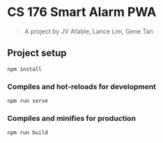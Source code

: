# CS 176 Smart Alarm PWA

> A project by JV Afable, Lance Lim, Gene Tan

## Project setup

```
npm install
```

### Compiles and hot-reloads for development

```
npm run serve
```

### Compiles and minifies for production

```
npm run build
```
